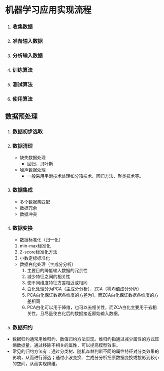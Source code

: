 # 机器学习应用实现流程

1. ### 收集数据

2. ### 准备输入数据

3. ### 分析输入数据

4. ### 训练算法

5. ### 测试算法

6. ### 使用算法

## 数据预处理

1. ### 数据初步选取

2. ### 数据清理

   - 缺失数据处理
     - 回归、贝叶斯
   - 噪声数据处理
     - 一般采用平滑技术处理如分箱技术、回归方法、聚类技术等。

3. ### 数据集成

   - 多个数据集匹配
   - 数据冗余
   - 数据冲突

4. ### 数据变换

   - 数据标准化（归一化）

   1. min-max标准化
   2. Z-score标准化方法
   3. 小数定标标准化

   - 数据白化处理（主成分分析）
     1. 主要目的降低输入数据的冗余性
     2. 减少特征之间的相关性
     3. 使不同维度特征方差相近或相同
     4. 白化处理分为PCA（主成分分析），ZCA（零均值成分分析）
     5. PCA白化保证数据各维度的方差为1，而ZCA白化保证数据各维度的方差相同
     6. PCA白化可以用于降维，也可以去相关性，而ZCA白化主要用于去相关性，且尽量使白化后的数据接近原始输入数据。

5. ### 数据归约

- 数据归约通常用维归约、数值归约方法实现。维归约指通过减少属性的方式压缩数据量，通过移除不相关的属性，可以提高模型效率。
- 常见的归约方法有：通过分类树、随机森林判断不同的属性特征对分类效果的影响，从而进行筛选；通过小波变换、主成分分析把原数据变换或投影到较小的空间，从而实现降维。



